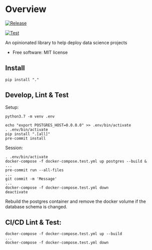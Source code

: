 # Overview

[![Release](https://github.com/pennsignals/dsdk/workflows/release/badge.svg)](https://github.com/pennsignals/dsdk/actions?query=workflow%3Arelease)

[![Test](https://github.com/pennsignals/dsdk/workflows/test/badge.svg)](https://github.com/pennsignals/dsdk/actions?query=workflow%3Atest)

An opinionated library to help deploy data science projects

* Free software: MIT license

## Install

    pip install "."

## Develop, Lint & Test

Setup:

    python3.7 -m venv .env

    echo "export POSTGRES_HOST=0.0.0.0" >> .env/bin/activate
    . .env/bin/activate
    pip install ".[all]"
    pre-commit install

Session:

    . .env/bin/activate
    docker-compose -f docker-compose.test.yml up postgres --build &
    ...
    pre-commit run --all-files
    ...
    git commit -m 'Message'
    ...
    docker-compose -f docker-compose.test.yml down
    deactivate

Rebuild the postgres container and remove the docker volume if the database schema is changed.

## CI/CD Lint & Test:

    docker-compose -f docker-compose.test.yml up --build
    ...
    docker-compose -f docker-compose.test.yml down
